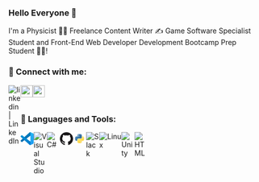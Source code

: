 ### Hello Everyone 👋

I'm a Physicist 👨‍🎓 Freelance Content Writer ✍ Game Software Specialist Student and Front-End Web Developer Development Bootcamp Prep Student 👨‍🎓!

<!--
**gizemmsahinn/gizemmsahinn** is a ✨ _special_ ✨ repository because its `README.md` (this file) appears on your GitHub profile.

Here are some ideas to get you started:

- 🔭 I’m currently working on ...
- 🌱 I’m currently learning ...
- 👯 I’m looking to collaborate on ...
- 🤔 I’m looking for help with ...
- 💬 Ask me about ...
- 📫 How to reach me: ...
- 😄 Pronouns: ...
- ⚡ Fun fact: ...
-->

### 📩 Connect with me:

[<img align="left" alt="linkedin | LinkedIn" width="24" src="https://raw.githubusercontent.com/peterthehan/peterthehan/master/assets/linkedin.svg" />][linkedin] [<img align="left" height="24" width="24" src="https://cdn.jsdelivr.net/npm/simple-icons@v4/icons/instagram.svg" />][instagram] [<img align="left" height="24" width="24" src="https://cdn.jsdelivr.net/npm/simple-icons@v4/icons/gmail.svg" />][gmail] 


<br />


[instagram]: https://instagram.com/gizemmsahinnn/
[linkedin]: https://www.linkedin.com/in/-gizemsahin-/
[gmail]: mailto:gizemmsahinn97@hotmail.com

<br />


### 🔧 Languages and Tools:

[<img align="left" alt="Visual Studio Code" width="26px" src="https://raw.githubusercontent.com/github/explore/80688e429a7d4ef2fca1e82350fe8e3517d3494d/topics/visual-studio-code/visual-studio-code.png" />][vsCode] [<img align="left" alt="Visual Studio" width="26px" src="https://upload.wikimedia.org/wikipedia/commons/thumb/5/59/Visual_Studio_Icon_2019.svg/1200px-Visual_Studio_Icon_2019.svg.png" />][Visual Studio]  [<img align="left" alt="C#" width="26px" src="https://www.vektorelbilisim.com/images/kurslar/c-sharp-kursu.webp" />][C#] [<img align="left" alt="GitHub" width="26px" src="https://raw.githubusercontent.com/github/explore/78df643247d429f6cc873026c0622819ad797942/topics/github/github.png" />][github] [<img align="left" alt="Python" width="26px" src="https://raw.githubusercontent.com/github/explore/cebd63002168a05a6a642f309227eefeccd92950/topics/python/python.png" />][python] [<img align="left" alt="Slack" width="26px" src="https://cdn-icons-png.flaticon.com/512/2111/2111615.png" />][Slack] [<img align="left" alt="Linux" width="44px" src="https://marka-logo.com/wp-content/uploads/2020/09/Linux-Logo-675x380.png" />][Linux] [<img align="left" alt="Unity" width ="26px" src="https://img.utdstc.com/icon/66c/a93/66ca938e8a1cf7228652dc6317782ba175051740770555eeff3e1b576d060da2:200" />][Unity] [<img align="left" alt="HTML" width="26px" src="https://cdn-icons-png.flaticon.com/512/919/919827.png" />][HTML]
  
<br />

[vsCode]: https://code.visualstudio.com/
[Visual Studio]: https://visualstudio.microsoft.com/tr/
[C#]: https://docs.microsoft.com/tr-tr/visualstudio/get-started/csharp/?view=vs-2022
[github]: https://github.com/gizemmsahinn
[python]: https://www.python.org/
[Slack]: https://slack.com/
[Unity]: https://unity.com/
[Linux]: https://www.linux.org/
[HTML]: https://html.com/

<br />
  
